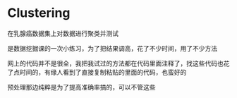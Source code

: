 # Clustering
在乳腺癌数据集上对数据进行聚类并测试

是数据挖掘课的一次小练习，为了把结果调高，花了不少时间，用了不少方法

网上的代码并不是很全，我把我试过的方法都在代码里面注释了，找这些代码也花了点时间的，有缘人看到了直接复制粘贴的里面的代码，也蛮好的

预处理那边纯粹是为了提高准确率搞的，可以不管这些